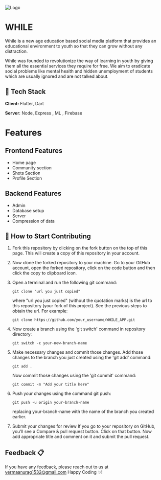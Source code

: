 ![Logo](https://user-images.githubusercontent.com/104077846/236628843-51ae52c5-952f-4ab1-b0b5-bad715f45017.png)

# WHILE

While is a new age education based social media platform that provides an educational  environment to youth so that they can grow without any distraction.

While was founded to revolutionize the way of learning in youth by giving them all the essential services they require for free. We aim to eradicate social problems like mental health and hidden unemployment of students which are usually ignored and are not talked about.



## 📌 Tech Stack

**Client:** Flutter, Dart

**Server:** Node, Express , ML , Firebase

# Features

## Frontend Features
* Home page
* Community section 
* Shots Section
* Profile Section

## Backend Features
* Admin
* Database setup 
* Server
* Compression of data

## 🎯 How to Start Contributing <a name = "how_contribute"></a>
1. Fork this repository by clicking on the fork button on the top of this page. This will create a copy of this repository in your account.
2. Now clone the forked repository to your machine. Go to your GitHub account, open the forked repository, click on the code button and then click the copy to clipboard icon.
3. Open a terminal and run the following git command:
      ```
      git clone "url you just copied"
      ```
   where "url you just copied" (without the quotation marks) is the url to this repository (your fork of this project). See the previous steps to obtain the url.
   For example:
      ```
      git clone https://github.com/your_username/WHILE_APP.git
      ```
4. Now create a branch using the 'git switch' command in repository directory:
      ```
      git switch -c your-new-branch-name
      ```
5. Make necessary changes and commit those changes. Add those changes to the branch you just created using the 'git add' command:
      ```
      git add .
      ```
    Now commit those changes using the 'git commit' command:
      ```
      git commit -m "Add your title here"
      ```
6. Push your changes using the command git push:
      ```
      git push -u origin your-branch-name
      ```
      replacing your-branch-name with the name of the branch you created earlier.
      
7. Submit your changes for review 
    If you go to your repository on GitHub, you'll see a Compare & pull request button. Click on that button. Now add appropriate title and comment on it and submit
    the pull request.
    
## Feedback 📋

If you have any feedback, please reach out to us at vermaanurag1532@gmail.com
Happy Coding ✨!